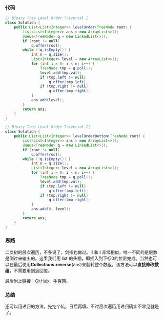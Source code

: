 ### 代码

``` java
// Binary Tree Level Order Traversal I
class Solution {
    public List<List<Integer>> levelOrder(TreeNode root) {
        List<List<Integer>> ans = new ArrayList<>();
        Queue<TreeNode> q = new LinkedList<>();
        if (root != null)
            q.offer(root);
        while (!q.isEmpty()) {
            int n = q.size();
            List<Integer> level = new ArrayList<>();
            for (int i = 0; i < n; i++) {
                TreeNode tmp = q.poll();
                level.add(tmp.val);
                if (tmp.left != null)
                    q.offer(tmp.left);
                if (tmp.right != null)
                    q.offer(tmp.right);
            }
            ans.add(level);
        }
        return ans;
    }
}

// Binary Tree Level Order Traversal II
class Solution {
    public List<List<Integer>> levelOrderBottom(TreeNode root) {
        List<List<Integer>> ans = new ArrayList<>();
        Queue<TreeNode> q = new LinkedList<>();
        if (root != null)
            q.offer(root);
        while (!q.isEmpty()) {
            int n = q.size();
            List<Integer> level = new ArrayList<>();
            for (int i = 0; i < n; i++) {
                TreeNode tmp = q.poll();
                level.add(tmp.val);
                if (tmp.left != null)
                    q.offer(tmp.left);
                if (tmp.right != null)
                    q.offer(tmp.right);
            }
            ans.add(0, level);
        }
        return ans;
    }
}
```



### 思路

二叉树的层次遍历，不多说了，剑指也做过。II 和 I 非常相似，唯一不同的是层数是倒过来输出的。这里我们用 list 的头插，即插入到下标0的位置完成。当然也可以在最后使用**Collections.reverse**(ans)来翻转整个数组，该方法可以**直接修改数组**，不需要用到返回值。

最后附上链接：[GitHub](https://github.com/sysuhxy2018/-offer/blob/master/%E6%8A%8A%E4%BA%8C%E5%8F%89%E6%A0%91%E6%89%93%E5%8D%B0%E6%88%90%E5%A4%9A%E8%A1%8C.md)，[牛客网](https://www.nowcoder.com/practice/445c44d982d04483b04a54f298796288?tpId=13&tqId=11213&tPage=1&rp=1&ru=/ta/coding-interviews&qru=/ta/coding-interviews/question-ranking)。



### 总结

还可以用递归的方法。先挖个坑，日后再填。不过层次遍历用递归确实不常见就是了。